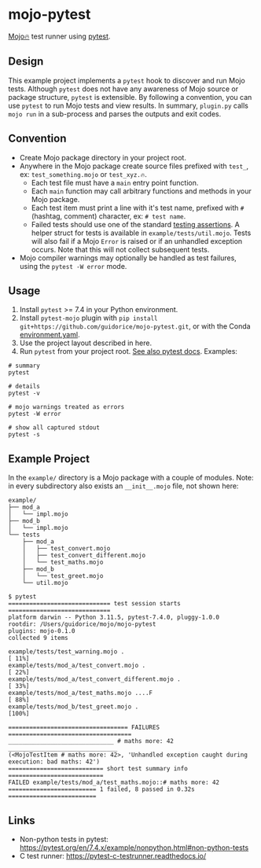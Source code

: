 # mojo-pytest

[Mojo🔥](https://github.com/modularml/mojo)  test runner using [pytest](https://docs.pytest.org).

## Design

This example project implements a `pytest` hook to discover and run Mojo tests. Although `pytest` does not have any
awareness of Mojo source or package structure, `pytest` is extensible. By following a convention, you can use `pytest`
to run Mojo tests and view results. In summary, `plugin.py` calls `mojo run` in a sub-process and parses the outputs
and exit codes.

## Convention

- Create Mojo package directory in your project root.
- Anywhere in the Mojo package create source files prefixed with `test_`, ex: `test_something.mojo` or `test_xyz.🔥`.
  - Each test file must have a `main` entry point function.
  - Each `main` function may call arbitrary functions and methods in your Mojo package.
  - Each test item must print a line with it's test name, prefixed with `#` (hashtag, comment) character, ex: `# test name`.
  - Failed tests should use one of the standard [testing assertions](https://docs.modular.com/mojo/stdlib/testing/testing.html). A helper struct for tests is available in `example/tests/util.mojo`. Tests will also fail if a Mojo `Error` is raised or if an unhandled exception occurs. Note that this will not collect subsequent tests.
- Mojo compiler warnings may optionally be handled as test failures, using the `pytest -W error` mode.

## Usage

1. Install `pytest` >= 7.4 in your Python environment.
2. Install `pytest-mojo` plugin with  `pip install git+https://github.com/guidorice/mojo-pytest.git`, or with the Conda
  [environment.yaml](./environment.yaml).
3. Use the project layout described in here.
4. Run `pytest` from your project root. [See also pytest docs](https://docs.pytest.org). Examples:

```shell
# summary
pytest

# details
pytest -v

# mojo warnings treated as errors
pytest -W error

# show all captured stdout
pytest -s

```

## Example Project

In the `example/` directory is a Mojo package with a couple of modules. Note: in every subdirectory also exists an
`__init__.mojo` file, not shown here:

```shell
example/
├── mod_a
│   └── impl.mojo
├── mod_b
│   └── impl.mojo
└── tests
    ├── mod_a
    │   ├── test_convert.mojo
    │   ├── test_convert_different.mojo
    │   └── test_maths.mojo
    ├── mod_b
    │   └── test_greet.mojo
    └── util.mojo
```

```text
$ pytest
============================= test session starts =============================
platform darwin -- Python 3.11.5, pytest-7.4.0, pluggy-1.0.0
rootdir: /Users/guidorice/mojo/mojo-pytest
plugins: mojo-0.1.0
collected 9 items                                                             

example/tests/test_warning.mojo .                                       [ 11%]
example/tests/mod_a/test_convert.mojo .                                 [ 22%]
example/tests/mod_a/test_convert_different.mojo .                       [ 33%]
example/tests/mod_a/test_maths.mojo ....F                               [ 88%]
example/tests/mod_b/test_greet.mojo .                                   [100%]

================================== FAILURES ===================================
______________________________ # maths more: 42 _______________________________
(<MojoTestItem # maths more: 42>, 'Unhandled exception caught during execution: bad maths: 42')
=========================== short test summary info ===========================
FAILED example/tests/mod_a/test_maths.mojo::# maths more: 42
========================= 1 failed, 8 passed in 0.32s =========================
```

## Links

- Non-python tests in pytest:  https://pytest.org/en/7.4.x/example/nonpython.html#non-python-tests
- C test runner: https://pytest-c-testrunner.readthedocs.io/

